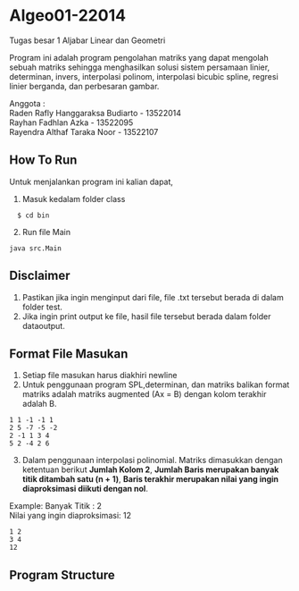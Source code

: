 # Algeo01-22014
Tugas besar 1 Aljabar Linear dan Geometri

Program ini adalah program pengolahan matriks yang dapat mengolah sebuah matriks sehingga menghasilkan solusi sistem persamaan linier, determinan, invers, interpolasi polinom, interpolasi bicubic spline, regresi linier berganda, dan perbesaran gambar.


Anggota : <br>
Raden Rafly Hanggaraksa Budiarto - 13522014 <br>
Rayhan Fadhlan Azka - 13522095 <br>
Rayendra Althaf Taraka Noor - 13522107 <br>

## How To Run

Untuk menjalankan program ini kalian dapat,

1. Masuk kedalam folder class
```
  $ cd bin
```
2. Run file Main
```
java src.Main
```


## Disclaimer
1. Pastikan jika ingin menginput dari file, file .txt tersebut berada di dalam folder test.
2. Jika ingin print output ke file, hasil file tersebut berada dalam folder dataoutput.


## Format File Masukan

1. Setiap file masukan harus diakhiri newline
2. Untuk penggunaan program SPL,determinan, dan matriks balikan format matriks adalah matriks augmented (Ax = B) dengan kolom terakhir adalah B.
```
1 1 -1 -1 1
2 5 -7 -5 -2
2 -1 1 3 4
5 2 -4 2 6
```
3. Dalam penggunaan interpolasi polinomial. Matriks dimasukkan dengan ketentuan berikut **Jumlah Kolom 2**, **Jumlah Baris merupakan banyak titik ditambah satu (n + 1)**, **Baris terakhir merupakan nilai yang ingin diaproksimasi diikuti dengan nol**. 


Example:
Banyak Titik : 2 <br>
Nilai yang ingin diaproksimasi: 12 <br>
```
1 2
3 4
12
```

## Program Structure
